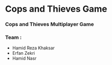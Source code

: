 # Cops and Thieves Game

### Cops and Thieves Multiplayer Game

### Team :
- Hamid Reza Khaksar
- Erfan Zekri
- Hamid Nasr

